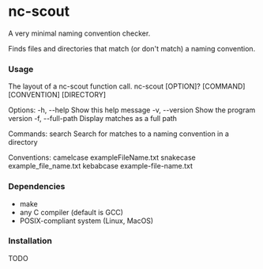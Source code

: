 # nc-scout
A very minimal naming convention checker.

Finds files and directories that match (or don't match) a naming convention.

### Usage
The layout of a nc-scout function call.
nc-scout [OPTION]? [COMMAND] [CONVENTION] [DIRECTORY]
        
Options:
    -h, --help          Show this help message
    -v, --version       Show the program version
    -f, --full-path     Display matches as a full path
        
Commands:
    search           Search for matches to a naming convention in a directory
        
Conventions:
    camelcase        exampleFileName.txt
    snakecase        example_file_name.txt
    kebabcase        example-file-name.txt

### Dependencies
* make
* any C compiler (default is GCC) 
* POSIX-compliant system (Linux, MacOS)

### Installation
TODO

